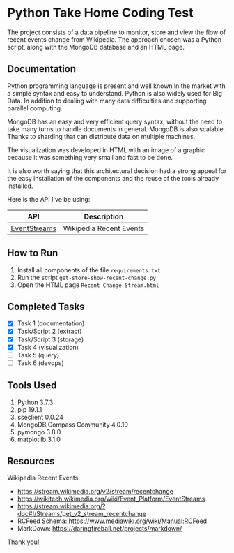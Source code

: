 # Python Take Home Coding Test

The project consists of a data pipeline to monitor, store and view the flow of recent events change from Wikipedia.
The approach chosen was a Python script, along with the MongoDB database and an HTML page.

## Documentation
Python programming language is present and well known in the market with a simple syntax and easy to understand.
Python is also widely used for Big Data. In addition to dealing with many data difficulties and supporting parallel computing.

MongoDB has an easy and very efficient query syntax, without the need to take many turns to handle documents in general.
MongoDB is also scalable. Thanks to sharding that can distribute data on multiple machines.

The visualization was developed in HTML with an image of a graphic because it was something very small and fast to be done.

It is also worth saying that this architectural decision had a strong appeal for the easy installation of the components and the reuse of the tools already installed.

Here is the API I've be using:

| API                                                                       | Description   |
| ------------------------------------------------------------------------- | ------------- |
| [EventStreams](https://stream.wikimedia.org/v2/stream/recentchange)                | Wikipedia Recent Events |

## How to Run
1. Install all components of the file `requirements.txt`
2. Run the script `get-store-show-recent-change.py`
3. Open the HTML page `Recent Change Stream.html`

## Completed Tasks
- [x] Task 1 (documentation)
- [x] Task/Script 2 (extract)
- [x] Task/Script 3 (storage)
- [x] Task 4 (visualization)
- [ ] Task 5 (query)
- [ ] Task 6 (devops)

## Tools Used
1. Python 3.7.3
2. pip 19.1.1
3. sseclient 0.0.24
4. MongoDB Compass Community 4.0.10
5. pymongo 3.8.0
6. matplotlib 3.1.0

## Resources
Wikipedia Recent Events:
- https://stream.wikimedia.org/v2/stream/recentchange
- https://wikitech.wikimedia.org/wiki/Event_Platform/EventStreams
- https://stream.wikimedia.org/?doc#!/Streams/get_v2_stream_recentchange
- RCFeed Schema: https://www.mediawiki.org/wiki/Manual:RCFeed
- MarkDown: https://daringfireball.net/projects/markdown/

Thank you!
